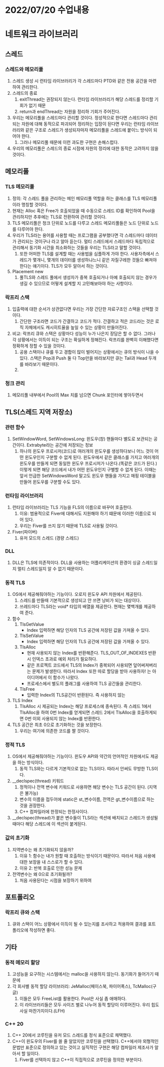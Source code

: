 # 2022/07/20 수업내용
# 네트워크 라이브러리
## 스레드
### 스레드와 메모리풀
1. 스레드 생성 시 런타임 라이브러리가 각 스레드마다 PTD와 같은 전용 공간을 마련하여 관리한다.
2. 스레드의 종료
    1) exitThread는 권장되지 않는다. 런타임 라이브러리가 해당 스레드를 정리할 기회가 없기 때문
    2) return과 endThread는 자원을 정리하 기회가 주어진다.
3. 우리는 메모리풀을 스레드마다 관리할 것이다. 정성적으로 한다면 스레드마다 관리되는 자원에 대해 동적으로 파괴되어 정리하는 입장이 된다면 우리는 런타임 라이브러리와 같은 구조로 스레드가 생성되자마자 메모리풀을 스레드에 붙이느 방식이 되어야 한다.
    1) 그러나 메모리풀 때문에 이런 과도한 구현은 손해스럽다.
4. 우리의 메모리풀은 스레드의 종료 시점에 자원의 정리에 대한 동작은 고려하지 않을 것이다.

## 메모리풀
### TLS 메모리풀
1. 정의: 각 스레드 풀을 관리하는 메인 메모리풀 역할을 하는 클래스를 TLS 메모리풀이라 명칭할 것이다.
2. 현재는 Alloc 혹은 Free가 호출되었을 때 수동으로 스레드 ID를 확인하여 Pool을 관리하지만 추후에는 TLS로 전환하여 관리할 것이다.
3. TLS 메모리풀은 청크 단위로 노드를 다루고 스레드 메모리풀들은 노드 단위로 노드를 다루어야 한다.
4. 우리가 TLS라는 용어를 사용할 때는 프로그램을 공부했다면 각 스레드마다 데이터가 관리되는 것이구나 라고 알아 듣는다. 멀티 스레드에서 스레드마다 독립적으로 관리해서 동기화 시간을 최소화하는 것들을 우리는 TLS라고 말할 것이다.
    1) 또한 어떠한 TLS를 설계할 때는 사용법을 심플하게 가야 한다. 사용자측에서 스레드가 몇개니, 몇개의 데이터를 생성하냐느니 같은 자질구레한 것들으 빠져야 한다는 얘기이다. TLS가 모두 알아서 하는 것이다.
5. Placement new
    1) 풀TLS와 스레드 풀에서 생성자가 중복 호출되거나 아예 호출되지 않는 경우가 생길 수 있으므로 어떻게 설계할 지 고민해보아야 하는 사항이다.

### 락프리 스택
1. 입출력에 대한 순서가 상관없다면 우리는 가장 간단한 자료구조인 스택을 선택할 것이다.
    1) 간단한 구조라면 코드가 간결하고 코드가 적다. 간결하고 적은 코드라는 것은 로직 자체에서도 캐시히트율을 높일 수 있는 상황이 만들어진다.
2. 비교: 락프리 큐와 스택은 상황마다 성능이 누가 나은지 장담은 할 수 없다. 그러나 각 상황에서는 이득이 되는 구조는 확실하게 정해진다. 락프리를 완벽히 이해했다면 정확하게 정할 수 있을 것이다.
    1) 공용 스택이나 큐를 두고 경합이 많이 벌어지는 상황에서는 큐의 방식이 나을 수 있다. 스택은 Pop과 Push 둘 다 Top만을 바라보지만 큐는 Tail과 Head 두개를 바라보기 때문이다.
    2) 

### 청크 관리
1. 메모리풀 내부에서 Pool의 Max 치를 넘으면 Chunk 포인터에 쌓아두면서 

## TLS(스레드 지역 저장소)
### 관련 함수
1. SetWindowWord, SetWindowsLong: 윈도우(창) 핸들마다 별도로 보관되는 공간이다. Extrabyte라는 공간에 저장되는 정보
    1) 하나의 윈도우 프로시저(코드)로 여러개의 윈도우를 생성하다보니 어느 것이 어떤 윈도우인지 구분할 수 없게 된다. 윈도우에서 같은 클래스를 가지고 여러개의 윈도우를 만들게 되면 동일한 윈도우 프로시저가 나온다.(똑같은 코드가 된다.) 이렇게 되면 해당 코드에서 내가 어떤 윈도우인지 구별할 수 없게 된다. 이때는 앞서 언급한 SetWindowsWord 말고도 윈도우 핸들을 가지고 매핑 테이블을 만들어 윈도우를 구분할 수도 있다.

### 런타임 라이브러리
1. 런타임 라이브러리는 TLS 기능을 FLS의 이름으로 바꾸어 호출한다.
    1) 이유: 범용적으로 Fiver에 대해서도 지원해야 하기 떄문에 이러한 이름으로 되어 있다.
    2) 우리는 Fiver를 쓰지 않기 때문에 TLS로 사용될 것이다.
2. Fiver(파이버)
    1) 유저 모드의 스레드 (경량 스레드)

### DLL
1. DLL은 TLS에 의존적이다. DLL을 사용하는 어플리케이션의 환경이 싱글 스레드일지 멀티 스레드일지 알 수 없기 때문이다.

### 동적 TLS
1. OS에서 제공해줘야하는 기능이다. 오로지 윈도우 API 차원에서 제공된다.
    1) 스레드를 만들때 기본적으로 생성되고 안 쓰면 낭비가 되는 대상이다.
    2) 쓰레드마다 TLS라는 void* 타입의 배열을 제공한다. 현재는 몇백개를 제공하여 준다.
2. 함수
    1) TlsGetValue
        * Index 입력하면 해당 인자의 TLS 공간에 저장된 값을 가져올 수 있다.
    2) TlsSetValue
        * Index 입력하면 해당 인자의 TLS 공간에 저장된 값을 가져올 수 있다.
    3) TlsAlloc
        * 현재 사용되지 않는 Index를 반환해준다. TLS_OUT_OF_INDEXES 반환 시 인덱스 초과로 예외 처리가 필요하다.
        * 같은 프로젝트 코드에서 TLS의 Index가 중복되어 사용되면 덮어써져버리는 문제가 발생한다. 따라서 Index 또한 따로 할당을 받아 사용하자! 는 아이디어에서 이 함수가 나왔다.
        * 프로세스에서 별도의 플래그를 사용하여 TLS 공간들을 관리한다.
    4) TlsFree
        * 입력한 Index의 TLS공간이 반환된다. 즉 사용하지 않는 
3. TLS Index
    1) TlsAlloc 시 제공되는 Index는 해당 프로세스에 종속된다. 즉 스레드 1에서 TlsAlloc을 하여 0번 Index를 얻게되면 스레드 2에서 TlsAlloc을 호출하게되면 0번 이외 사용되지 않는 Index를 반환한다.
4. TLS 공간은 최초 0으로 초기화하는 것을 보장한다.
    1) 우리는 여기에 의존한 코드를 짤 것이다.

### 정적 TLS
1. OS에서 제공해줘야하는 기능이다. 윈도우 API와 약간의 언어적인 차원에서도 제공을 하는 방식이다.
    1) 동적 TLS와는 다르게 기본적으로 없는 TLS이다. 따라서 안써도 무방한 TLS이다.
2. __declspec(thread) 키워드
    1) 정적이나 전역 변수에 키워드로 사용하면 해당 변수는 TLS 공간이 된다. (지역은 불가능)
    2) 변수의 이름을 접두어에 static은 st_변수이름, 전역은 gt_변수이름으로 하는 것을 권장한다.
    3) C++ 컴파일러에 한정되는 한정사이다.
3. __declspec(thread)가 붙은 변수들이 TLS라는 섹션에 배치되고 스레드가 생성될 때마다 해당 스레드에 이 섹션이 붙게된다.

### 값의 초기화
1. 지역변수는 왜 초기화되지 않을까?
    1) 이유 1: 함수는 내가 원할 때 호출하는 방식이기 때문이다. 따라서 처음 사용에 대한 보장을 내 스스로가 할 수 있다.
    2) 이유 2: 반복 호출로 인한 성능 문제
2. 전역변수는 왜 0으로 초기화될까?
    1) 처음 사용된다는 시점을 보장하기 위하여

## 포트폴리오
### 락프리 큐와 스택
1. 큐와 스택이 어느 상황에서 이득이 될 수 있는지를 조사하고 적용하여 결과를 포트폴리오에 작성하면 좋다. 

## 기타
### 동적 메모리 할당
1. 고성능을 요구하는 시스템에서는 malloc을 사용하지 않는다. 동기화가 들어가기 때문에
2. 각 회사별 동적 할당 라이브러리: JeMalloc(페이스북, 파이어폭스), TcMalloc(구글)
    1) 이들은 모두 FreeList를 활용한다. Pool은 사실 좀 애매하다.
    2) 이 라이브러리들은 모두 사이즈 별로 나누어 동적 할당이 이루어진다. 우리 힙도 사실 마찬가지이다.(LFH)

### C++ 20
1. C++ 20에서 코루틴을 유저 모드 스레드를 정식 표준으로 채택했다.
2. C++이 윈도우의 Fiver를 쓸 줄 알았지만 코루틴을 선택했다. C++에서야 외형적인 문법만 표준으로 정의하고 있는 것이고 실직적인 구현은 해당 컴파일러 제조사가 알아서 할 일이다.
    1) Fiver를 선택하지 않고 C++이 직접적으로 코루틴을 정의한 부분이다.
